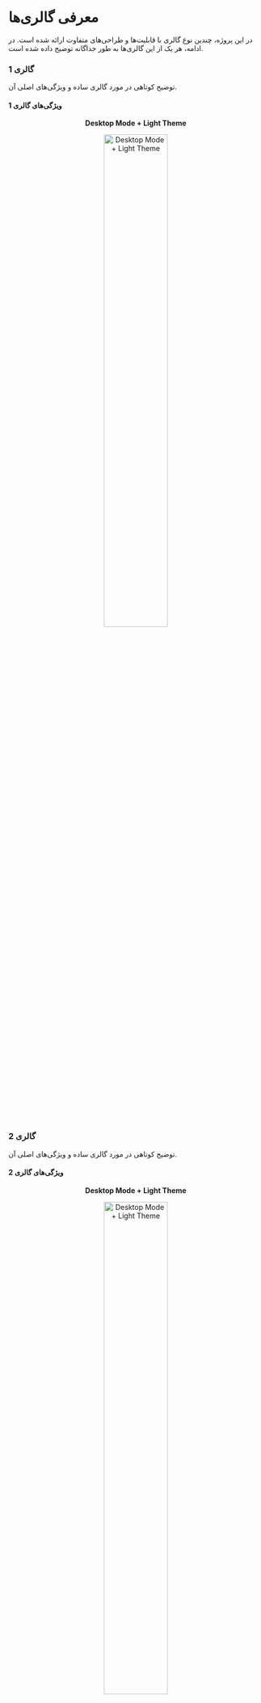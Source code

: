 # معرفی گالری‌ها

در این پروژه، چندین نوع گالری با قابلیت‌ها و طراحی‌های متفاوت ارائه شده است. در ادامه، هر یک از این گالری‌ها به طور جداگانه توضیح داده شده است.

### گالری 1

توضیح کوتاهی در مورد گالری ساده و ویژگی‌های اصلی آن.

#### ویژگی‌های گالری 1

<p align="center">
  <strong>Desktop Mode + Light Theme</strong>
</p>
<p align="center">
  <img src="Screenshot/ScreenShot1.jpg" width="50%" alt="Desktop Mode + Light Theme">
</p>


### گالری 2

توضیح کوتاهی در مورد گالری ساده و ویژگی‌های اصلی آن.

#### ویژگی‌های گالری 2
<p align="center">
  <strong>Desktop Mode + Light Theme</strong>
</p>
<p align="center">
  <img src="Screenshot/ScreenShot1.jpg" width="50%" alt="Desktop Mode + Light Theme">
</p>

### گالری 3

توضیح کوتاهی در مورد گالری ساده و ویژگی‌های اصلی آن.

#### ویژگی‌های گالری 3
<p align="center">
  <strong>Desktop Mode + Light Theme</strong>
</p>
<p align="center">
  <img src="Screenshot/ScreenShot1.jpg" width="50%" alt="Desktop Mode + Light Theme">
</p>

### گالری 4

توضیح کوتاهی در مورد گالری ساده و ویژگی‌های اصلی آن.

#### ویژگی‌های گالری 4

<p align="center">
  <strong>Desktop Mode + Light Theme</strong>
</p>
<p align="center">
  <img src="Screenshot/ScreenShot1.jpg" width="50%" alt="Desktop Mode + Light Theme">
</p>

### گالری 5

توضیح کوتاهی در مورد گالری ساده و ویژگی‌های اصلی آن.

#### ویژگی‌های گالری 5

<p align="center">
  <strong>Desktop Mode + Light Theme</strong>
</p>
<p align="center">
  <img src="Screenshot/ScreenShot1.jpg" width="50%" alt="Desktop Mode + Light Theme">
</p>

### کارهای آینده
<ul style="list-style-type: none;" dir="rtl">
    <li><input type="checkbox" checked disabled> - [x] انتشار نسخه اولیه </li>
    <li><input type="checkbox" checked> - [ ] انتشار نسخه گالری با مدال ساده </li>
    <li><input type="checkbox" checked> - [ ] انتشار نسخه گالری با مدال ساده و صفحه بندی </li>
    <li><input type="checkbox" checked> - [ ] انتشار گالری با Lightbox2 </li>
    <li><input type="checkbox" checked> - [ ] انتشار گالری با Lightbox2 و صفحه بندی </li>
    <li><input type="checkbox" checked> - [ ] رسپانسیو کردن </li>
    <li><input type="checkbox" checked> - [ ] اضافه کردن عکس و توضیحات </li>
</ul>


